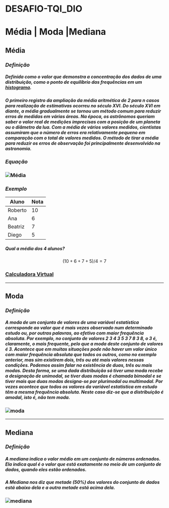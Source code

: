 



# DESAFIO-TQI_DIO

# Média | Moda |Mediana 

## Média

### *Definição*

##### Definida como o valor que demonstra a concentração dos dados de uma distribuição, como o ponto de equilíbrio das frequências em um [histograma](https://pt.wikipedia.org/wiki/Histograma).

##### O primeiro registro da ampliação da média aritmética de 2 para *n* casos para realização de estimativas ocorreu no século XVI. Do século XVI em diante, a média gradualmente se tornou um método comum para reduzir erros de medidas em várias áreas. Na época, os astrônomos queriam saber o valor real de medições imprecisas com a posição de um planeta ou o diâmetro da lua. Com a média de vários valores medidos, cientistas assumiram que o número de erros era relativamente pequeno em comparação com o total de valores medidos. O método de tirar a média para reduzir os erros de observação foi principalmente desenvolvido na astronomia.

### *Equação*

### ![Média](https://wikimedia.org/api/rest_v1/media/math/render/svg/c938ca170f8c4a5d2dddecabc5ae1d5eb5f35a2b)

### *Exemplo*

| Aluno   | Nota |
| ------------ | --------- |
| Roberto | 10   |
| Ana     | 6    |
| Beatriz | 7    |
| Diego   | 5    |

##### Qual a média dos 4 alunos?

$$
(10+6+7+5)/4 =7
$$

### [Calculadora Virtual](https://www.calculadoraonline.com.br/calculadora-virtual-gratis)

------

## Moda

### *Definição*

##### A moda de um conjunto de valores de uma variável estatística corresponde ao valor que é mais vezes observado num determinado estudo ou, por outras palavras, ao efetivo com maior frequência absoluta. Por exemplo, no conjunto de valores 2 3 4 3 5 3 7 8 3 8, o 3 é, claramente, o mais frequente, pelo que a moda deste conjunto de valores é 3. Acontece que em muitas situações pode não haver um valor único com maior frequência absoluta que todos os outros, como no exemplo anterior, mas sim existirem dois, três ou até mais valores nessas condições. Podemos assim falar na existência de duas, três ou mais modas. Desta forma, se uma dada distribuição só tiver uma moda recebe a designação de unimodal, se tiver duas modas é chamada bimodal e se tiver mais que duas modas designa-se por plurimodal ou multimodal. Por vezes acontece que todos os valores da variável estatística em estudo têm a mesma frequência absoluta. Neste caso diz-se que a distribuição é amodal, isto é, não tem moda.



###                          ![moda](http://s3-sa-east-1.amazonaws.com/descomplica-blog/wp-content/uploads/2015/09/mode.gif)

------

## Mediana

### *Definição*

##### A mediana indica o valor médio em um conjunto de números ordenados. Ela indica qual é o valor que está exatamente no meio de um conjunto de dados, quando eles estão ordenados.

##### A Mediana nos diz que metade (50%) dos valores do conjunto de dados está abaixo dela e a outra metade está acima dela.
###                      ![mediana](https://media3.giphy.com/media/8vttvGma5rew6Ox0lU/giphy.gif?cid=790b7611aafcca30da88426db4c67420d3165d17e899f502&rid=giphy.gif&ct=g)





























